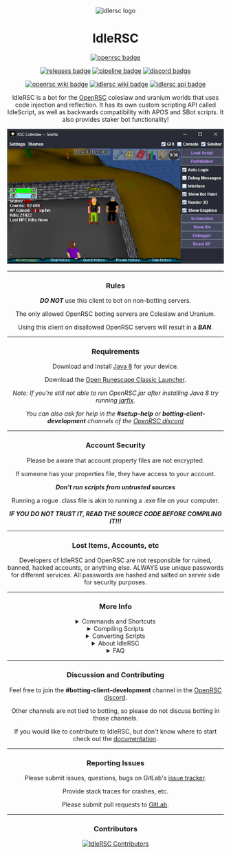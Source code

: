 <div align="center">

![idlersc logo](doc/images/logo.png "IdleRSC Logo")

# IdleRSC
[![openrsc badge](https://img.shields.io/badge/OpenRSC_Launcher-0?style=flat&label=Play&color=045CDD)][launcher]

[![releases badge](https://gitlab.com/openrsc/idlersc/-/badges/release.svg "Latest IdleRSC Releases")][releases]
[![pipeline badge](https://gitlab.com/openrsc/idlersc/badges/master/pipeline.svg?key_text=Pipeline "Idlersc Commits")][commits]
[![discord badge](https://img.shields.io/discord/459699205674369025?logo=discord&logoColor=%23FFFFFF&label=Open%20RSC&color=%235865F2 "Open Runescape Classic Discord")][discord]

[![openrsc wiki badge](https://img.shields.io/badge/OpenRSC-0?style=flat&color=045CDD&label=Wiki "OpenRSC Wiki")][openrsc-wiki]
[![idlersc wiki badge](https://img.shields.io/badge/IdleRSC-0?style=flat&color=454545&label=Wiki "IdleRSC Wiki")][wiki]
[![idlersc api badge](https://img.shields.io/badge/IdleRSC%20API-0?style=flat&logo=gitlab&logoColor=ff8800&color=454545  "IdleRSC API")][api]

IdleRSC is a bot for the [OpenRSC][openrsc] coleslaw and uranium worlds that uses code injection and
reflection. It has its own custom scripting API called IdleScript, as well as
backwards compatibility with APOS and SBot scripts. It also provides staker
bot functionality!

![main window screenshot](doc/images/main-window.png "Main window")

---

### Rules
***DO NOT*** use this client to bot on non-botting servers.

The only allowed OpenRSC botting servers are Coleslaw and Uranium.

Using this client on disallowed OpenRSC servers will result in a ***BAN***.

---

### Requirements
  Download and install [Java 8][java8] for your device.

  Download the [Open Runescape Classic Launcher][launcher].

  *Note: If you're still not able to run OpenRSC.jar after installing Java 8 try running [jarfix][jarfix].*

  *You can also ask for help in the **#setup-help** or **botting-client-development** channels of the [OpenRSC discord][discord]*

---

### Account Security

Please be aware that account property files are not encrypted.

If someone has your properties file, they have access to your account.

***Don't run scripts from untrusted sources***

Running a rogue .class file is akin to running a .exe
file on your computer.

***IF YOU DO NOT TRUST IT, READ THE SOURCE CODE BEFORE
COMPILING IT!!!***

---

### Lost Items, Accounts, etc

Developers of IdleRSC and OpenRSC are not responsible for ruined, banned, hacked accounts,
or anything else. ALWAYS use unique passwords for different services. All passwords are
hashed and salted on server side for security purposes.

---
### More Info

<details><summary>Commands and Shortcuts</summary>

---
#### In-Game Commands and Shortcuts
In-Game commands are typed into the game chat box.

![help menu screenshot](doc/images/help-menu.png "Help Menu")

#### CLI Startup Commands
Command Line Interface (CLI) commands can be included following a command line startup
for example `java -jar IdleRSC.jar`, or added to the `run_windows.bat` or `run_linux.sh`
script files that execute the same startup command.
<div align="left">

```
 --auto-start - Auto start bot, bypassing Account Selection window
   Must include either:
     --account
     --username and --password
 --account <account> - Load from saved account
 --script-arguments <arguments> - pass arguments to the script (e.g. dragonstone)
 --auto-login - Enable automatic log-in with credentials (--username, --password)
 --debug - Enable debug logging
 --log-window - Display log window
 --disable-gfx - Disable graphics refresh
 --help - Show help menu (F12)
 --hide-side-panel - Hide side panel
 --init-cache <server> - Initialise cache for specified server (coleslaw|uranium)
 --interlace - Enable graphics interlacing
 --ocr-type <type> - Configure OCR sleeper (internal|remote|manual)
 --ocr-server <url> - OCR server URL for remote sleep solver
 --log-window - Display log window
 --script-name <name> - Name of the script to run
 --password <password> - Account password
 --script-selector - Display script selector window
 --username <username> - Account username
 --unstick - Unstick side panel from main window
 --version - Show version
 --attack-items <item1,item2> - stake switcher attack item swapping
 --defence-items <item1,item2> - stake switcher defence items swapping
 --strength-items <item1,item2> - stake switcher strength items swapping
 --spell-id <id> - Spell id for stake switcher casting
```
</div>

---
### Stake Switcher
The stake switcher can only be configured by use of command-line parameters.
Inside your `run_windows.bat` or `run_linux.sh` script, add the following
lines:
<div align="left">

```
--attack-items 123,456
--strength-items 123,456
--defence-items 123,456
--spell-id 2
```
</div>

e.g. `java -jar IdleRSC.jar --attack-items 123,456` and so on.

Restart the bot. Press `F5`, `F6`, `F7`, `F8` to validate.

---

</details>

<details><summary>Compiling Scripts</summary>

---

### Linux
<div align="left">

```
1. Put the .java file in the src/scripting/(idlescript or sbot) folder
2. Run `./gradlew build`
```
</div>

### Windows

#### Native Scripts and SBot: (Eclipse Method)
<div align="left">

```
1. Open up the project in Eclipse
2. Add a new script to the `scripting` package.
3. Compile Jar with (compile_windows.bat) or (compile_linux.sh)
4. Run client with (run_windows.bat) or (run_linux.sh)
```
</div>

#### Native Scripts and SBot: (IntelliJ Gradle Method)
<div align="left">

```
1. Open up the project in IntelliJ
2. Save all script changes
3. Build project Class files with Gradle "Build Project"
4. Compile Jar with (compile_windows.bat) or (compile_linux.sh)
5. run client with (run_windows.bat) or (run_linux.sh)
```
</div>

#### APOS/SBot
<div align="left">

```
Easy Method: (NOT PREFERRED IF YOU ARE WANTING TO DEVELOP SCRIPTS)
WARNING: This will delete your JAR file!!!

1. Place your script in src/scripting/apos/
2. Run compile_windows.bat (or compile_linux.sh)
3. Ensure no issues compiling (they will be towards the top.)
4. Re-run the bat file.

Read "converting SBot scripts" section for compilation issues.
```
</div>

---
</details>
<details><summary>Converting Scripts</summary>

---

### Converting APOS Scripts

APOS scripts require several changes in order to be made compatible.
Please see changes made to scripts which were added.

### Converting SBot Scripts

<div align="left">

```
1. Open SBot script in a text editor.
2. Place these lines at the top of the file:
  package scripting.sbot;
  import compatibility.sbot.Script;

3. Remove the mudclient constructor.
For example, for alch.java, you would want to remove the following lines:
  public alch(mudclient rs)
  {
    super(rs);
  }
```
</div>

Compile using Eclipse or IntelliJ Gradle (preferred) or the included compilation script (compile_windows.bat)

---
</details>



<details><summary>About IdleRSC</summary>

---
  This started as a project in April 2020 due to a distinct lack of botting
  clients available for RSC post-closure.

  After Jagex decided to nerf the
  blowpipe in OSRS, the original coder gained renewed interest in January 2021,
  and the project was resurrected and released.

  The original owner is no longer part of this fork of the project. However,
  credit for writing the original client goes to DvorakKeys.

  The RSC botting scene WILL NEVER DIE! IdleRSC is the next iteration after
  APOS, STS, SBot, and AutoRune!

---
</details>

  <details><summary>FAQ</summary>

---

  <div align="left">

    Q: Can I donate to this project?
    A: No donations nor subscriptions are accepted. We don't want any money.
      We also don't believe that dumping player money into ads will make any
      difference for long term player growth and retention.
      The best way to help the team is to help with submitting bug reports,
      submitting GitLab merge requests, and spreading the word about us to
      your friends so they will want to be a part of this too!

  </div>
</details>

---
### Discussion and Contributing

Feel free to join the **#botting-client-development** channel in the [OpenRSC discord][discord].

Other channels are not tied to botting,
so please do not discuss botting in those channels.

If you would like to contribute to IdleRSC, but don't know where to start check out the [documentation][documentation].

---
### Reporting Issues
 Please submit issues, questions, bugs on GitLab's [issue tracker][issue-tracker].

 Provide stack traces for crashes, etc.

 Please submit pull requests to [GitLab][merge-requests].

 ---

### Contributors
<a href="https://gitlab.com/openrsc/idlersc/-/graphs/master?ref_type=heads">
    <img src="https://contrib.rocks/image?repo=open-rsc/idlersc" alt="IdleRSC Contributors" title="IdleRSC Contributors" width="400"/>
</a>


</div>

[openrsc]: https://rsc.vet
[openrsc-wiki]: https://rsc.vet/wiki/index.php/Open_RuneScape_Classic_Wiki
[discord]: https://discord.gg/CutQxDZ8Np
[commits]: https://gitlab.com/openrsc/idlersc/-/commits/master
[repository]: https://gitlab.com/openrsc/idlersc
[documentation]: https://openrsc.gitlab.io/idlersc
[releases]: https://gitlab.com/openrsc/idlersc/-/releases
[launcher]: https://rsc.vet/downloads/OpenRSC.jar
[issue-tracker]: https://gitlab.com/openrsc/idlersc/-/issues
[merge-requests]: https://gitlab.com/openrsc/idlersc/-/merge_requests
[contributors]: https://gitlab.com/openrsc/idlersc/-/graphs/master?ref_type=heads
[wiki]: https://gitlab.com/openrsc/idlersc/-/wikis/home
[api]: https://openrsc.gitlab.io/idlersc/overview-summary.html
[java8]: https://adoptium.net/temurin/releases/?version=8&package=jdk
[jarfix]: https://johann.loefflmann.net/downloads/jarfix.exe
